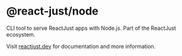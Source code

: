 # @react-just/node

CLI tool to serve ReactJust apps with Node.js. Part of the ReactJust ecosystem.

Visit [reactjust.dev](https://reactjust.dev) for documentation and more information.
